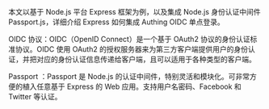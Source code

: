 <IntegrationDetailCard title="Express 简述">

本文以基于 Node.js 平台 Express 框架为例，以及集成 Node.js 身份认证中间件 Passport.js，详细介绍 Express 如何集成 Authing OIDC 单点登录。

OIDC 协议：OIDC（OpenID Connect）是一个基于 OAuth2 协议的身份认证标准协议。OIDC 使用 OAuth2 的授权服务器来为第三方客户端提供用户的身份认证，并把对应的身份认证信息传递给客户端，且可以适用于各种类型的客户端。

Passport ：Passport 是 Node.js 的认证中间件，特别灵活和模块化。可非常方便的植入任意基于 Express 的 Web 应用。支持用户名密码、Facebook 和 Twitter 等认证。

</IntegrationDetailCard>
